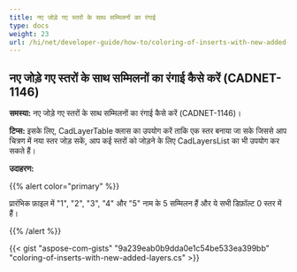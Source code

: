 ```yaml
---
title: नए जोड़े गए स्तरों के साथ सम्मिलनों का रंगाई
type: docs
weight: 23
url: /hi/net/developer-guide/how-to/coloring-of-inserts-with-new-added-layers/
---
```


## **नए जोड़े गए स्तरों के साथ सम्मिलनों का रंगाई कैसे करें (CADNET-1146)**

**समस्या:** नए जोड़े गए स्तरों के साथ सम्मिलनों का रंगाई कैसे करें (CADNET-1146)।

**टिप्स:** इसके लिए, CadLayerTable क्लास का उपयोग करें ताकि एक स्तर बनाया जा सके जिससे आप चित्रण में नया स्तर जोड़ सकें, आप कई स्तरों को जोड़ने के लिए CadLayersList का भी उपयोग कर सकते हैं।

**उदाहरण:**

{{% alert color="primary" %}}

प्रारंभिक फ़ाइल में "1", "2", "3", "4" और "5" नाम के 5 सम्मिलन हैं और ये सभी डिफ़ॉल्ट 0 स्तर में हैं।

{{% /alert %}}

{{< gist "aspose-com-gists" "9a239eab0b9dda0e1c54be533ea399bb" "coloring-of-inserts-with-new-added-layers.cs" >}}
